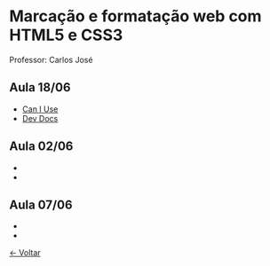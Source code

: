 # Marcação e formatação web com HTML5 e CSS3

Professor: Carlos José

## Aula 18/06
- [Can I Use](http://caniuse.com/)
- [Dev Docs](http://devdocs.io/)

## Aula 02/06
- []()
- []()

## Aula 07/06
- []()
- []()

[<- Voltar](../README.md)
